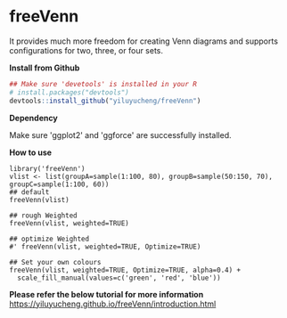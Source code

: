 # freeVenn
It provides much more freedom for creating Venn diagrams and supports configurations for two, three, or four sets.

**Install from Github**
```R
## Make sure 'devetools' is installed in your R
# install.packages("devtools")
devtools::install_github("yiluyucheng/freeVenn")
```
**Dependency**

Make sure 'ggplot2' and 'ggforce' are successfully installed.

**How to use**
```
library('freeVenn')
vlist <- list(groupA=sample(1:100, 80), groupB=sample(50:150, 70), groupC=sample(1:100, 60))
## default
freeVenn(vlist)

## rough Weighted
freeVenn(vlist, weighted=TRUE)

## optimize Weighted
#' freeVenn(vlist, weighted=TRUE, Optimize=TRUE)

## Set your own colours
freeVenn(vlist, weighted=TRUE, Optimize=TRUE, alpha=0.4) + 
  scale_fill_manual(values=c('green', 'red', 'blue'))
```

**Please refer the below tutorial for more information**
https://yiluyucheng.github.io/freeVenn/introduction.html

